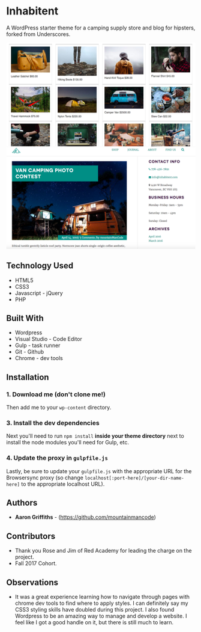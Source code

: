 # Inhabitent

A WordPress starter theme for a camping supply store and blog for hipsters, forked from Underscores. 

  ![Inhabitent Screen Shot - Shop Page](./themes/inhabitent/assets/images/inhabitent-screenshot-1.png "Inhabitent shop page")
  ![Inhabitent Screen Shot - Journal Page](./themes/inhabitent/assets/images/inhabitent-screenshot-2.png "Inhabitent journal page")
  

## Technology Used
* HTML5
* CSS3
* Javascript - jQuery
* PHP

## Built With

* Wordpress
* Visual Studio - Code Editor
* Gulp - task runner
* Git - Github
* Chrome - dev tools

## Installation

### 1. Download me (don't clone me!)

Then add me to your `wp-content` directory.


### 3. Install the dev dependencies

Next you'll need to run `npm install` **inside your theme directory** next to install the node modules you'll need for Gulp, etc.

### 4. Update the proxy in `gulpfile.js`

Lastly, be sure to update your `gulpfile.js` with the appropriate URL for the Browsersync proxy (so change `localhost[:port-here]/[your-dir-name-here]` to the appropriate localhost URL).

## Authors

* **Aaron Griffiths** - (https://github.com/mountainmancode)

## Contributors

* Thank you Rose and Jim of Red Academy for leading the charge on the project.
* Fall 2017 Cohort.

## Observations
* It was a great experience learning how to navigate through pages with chrome dev tools to find where to apply styles. I can definitely say my CSS3 styling skills have doubled during this project.  I also found Wordpress to be an amazing way to manage and develop a website. I feel like I got a good handle on it, but there is still much to learn. 